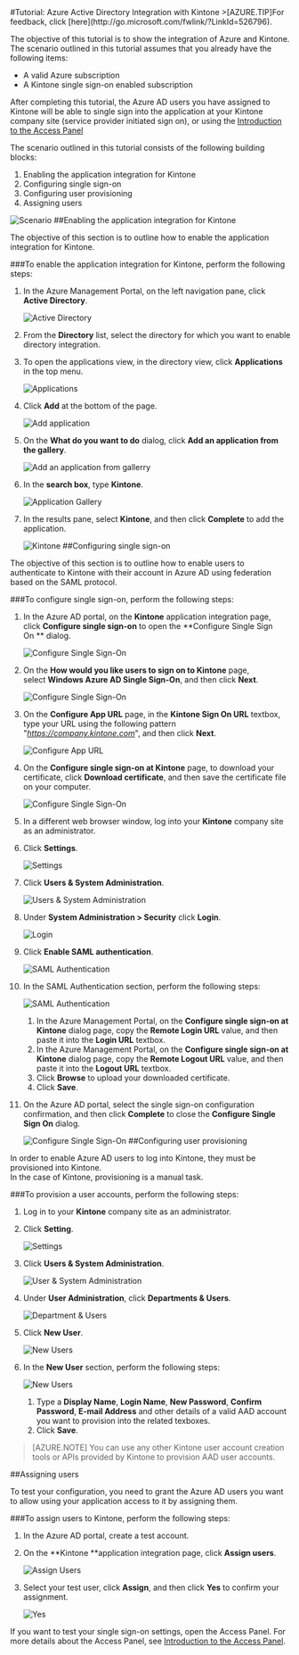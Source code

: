 <properties pageTitle="Tutorial: Azure Active Directory Integration with Kintone | Windows Azure" description="Learn how to use Kintone with Azure Active Directory to enable single sign-on, automated provisioning, and more!." services="active-directory" authors="MarkusVi"  documentationCenter="na" manager="stevenpo"/>
<tags ms.service="active-directory" ms.devlang="na" ms.topic="article" ms.tgt_pltfrm="na" ms.workload="identity" ms.date="08/01/2015" ms.author="markvi" />
#Tutorial: Azure Active Directory Integration with Kintone
<!-- deleted by customization
>[AZURE.TIP]For feedback, click [here](https://social.msdn.microsoft.com/Forums/azure/zh-cn/3aadcefe-8c5a-42f2-b3b7-f59f267ef86d/tutorial-azure-ad-integration-with-kintone?forum=WindowsAzureAD).
-->
<!-- keep by customization: begin -->
>[AZURE.TIP]For feedback, click [here](http://go.microsoft.com/fwlink/?LinkId=526796).
<!-- keep by customization: end -->
  
The objective of this tutorial is to show the integration of Azure and Kintone.  
The scenario outlined in this tutorial assumes that you already have the following items:

-   A valid Azure subscription
-   A Kintone single sign-on enabled subscription
  
After completing this tutorial, the Azure AD users you have assigned to Kintone will be able to single sign into the application at your Kintone company site (service provider initiated sign on), or using the [Introduction to the Access Panel](https://msdn.microsoft.com/zh-cn/library/dn308586)
  
The scenario outlined in this tutorial consists of the following building blocks:

1.  Enabling the application integration for Kintone
2.  Configuring single sign-on
3.  Configuring user provisioning
4.  Assigning users

![Scenario](./media/active-directory-saas-kintone-tutorial/IC785859.png "Scenario")
##Enabling the application integration for Kintone
  
The objective of this section is to outline how to enable the application integration for Kintone.

###To enable the application integration for Kintone, perform the following steps:

1.  In the Azure Management Portal, on the left navigation pane, click **Active Directory**.

    ![Active Directory](./media/active-directory-saas-kintone-tutorial/IC700993.png "Active Directory")

2.  From the **Directory** list, select the directory for which you want to enable directory integration.

3.  To open the applications view, in the directory view, click **Applications** in the top menu.

    ![Applications](./media/active-directory-saas-kintone-tutorial/IC700994.png "Applications")

4.  Click **Add** at the bottom of the page.

    ![Add application](./media/active-directory-saas-kintone-tutorial/IC749321.png "Add application")

5.  On the **What do you want to do** dialog, click **Add an application from the gallery**.

    ![Add an application from gallerry](./media/active-directory-saas-kintone-tutorial/IC749322.png "Add an application from gallerry")

6.  In the **search box**, type **Kintone**.

    ![Application Gallery](./media/active-directory-saas-kintone-tutorial/IC785867.png "Application Gallery")

7.  In the results pane, select **Kintone**, and then click **Complete** to add the application.

    ![Kintone](./media/active-directory-saas-kintone-tutorial/IC785871.png "Kintone")
##Configuring single sign-on
  
The objective of this section is to outline how to enable users to authenticate to Kintone with their account in Azure AD using federation based on the SAML protocol.

###To configure single sign-on, perform the following steps:

1.  In the Azure AD portal, on the **Kintone** application integration page, click **Configure single sign-on** to open the **Configure Single Sign On ** dialog.

    ![Configure Single Sign-On](./media/active-directory-saas-kintone-tutorial/IC785872.png "Configure Single Sign-On")

2.  On the **How would you like users to sign on to Kintone** page, select **Windows Azure AD Single Sign-On**, and then click **Next**.

    ![Configure Single Sign-On](./media/active-directory-saas-kintone-tutorial/IC785873.png "Configure Single Sign-On")

3.  On the **Configure App URL** page, in the **Kintone Sign On URL** textbox, type your URL using the following pattern "*https://company.kintone.com*", and then click **Next**.

    ![Configure App URL](./media/active-directory-saas-kintone-tutorial/IC785875.png "Configure App URL")

4.  On the **Configure single sign-on at Kintone** page, to download your certificate, click **Download certificate**, and then save the certificate file on your computer.

    ![Configure Single Sign-On](./media/active-directory-saas-kintone-tutorial/IC785878.png "Configure Single Sign-On")

5.  In a different web browser window, log into your **Kintone** company site as an administrator.

6.  Click **Settings**.

    ![Settings](./media/active-directory-saas-kintone-tutorial/IC785879.png "Settings")

7.  Click **Users & System Administration**.

    ![Users & System Administration](./media/active-directory-saas-kintone-tutorial/IC785880.png "Users & System Administration")

8.  Under **System Administration \> Security** click **Login**.

    ![Login](./media/active-directory-saas-kintone-tutorial/IC785881.png "Login")

9.  Click **Enable SAML authentication**.

    ![SAML Authentication](./media/active-directory-saas-kintone-tutorial/IC785882.png "SAML Authentication")

10. In the SAML Authentication section, perform the following steps:

    ![SAML Authentication](./media/active-directory-saas-kintone-tutorial/IC785883.png "SAML Authentication")

    1.  In the Azure Management Portal, on the **Configure single sign-on at Kintone** dialog page, copy the **Remote Login URL** value, and then paste it into the **Login URL** textbox.
    2.  In the Azure Management Portal, on the **Configure single sign-on at Kintone** dialog page, copy the **Remote Logout URL** value, and then paste it into the **Logout URL** textbox.
    3.  Click **Browse** to upload your downloaded certificate.
    4.  Click **Save**.

11. On the Azure AD portal, select the single sign-on configuration confirmation, and then click **Complete** to close the **Configure Single Sign On** dialog.

    ![Configure Single Sign-On](./media/active-directory-saas-kintone-tutorial/IC785884.png "Configure Single Sign-On")
##Configuring user provisioning
  
In order to enable Azure AD users to log into Kintone, they must be provisioned into Kintone.  
In the case of Kintone, provisioning is a manual task.

###To provision a user accounts, perform the following steps:

1.  Log in to your **Kintone** company site as an administrator.

2.  Click **Setting**.

    ![Settings](./media/active-directory-saas-kintone-tutorial/IC785879.png "Settings")

3.  Click **Users & System Administration**.

    ![User & System Administration](./media/active-directory-saas-kintone-tutorial/IC785880.png "User & System Administration")

4.  Under **User Administration**, click **Departments & Users**.

    ![Department & Users](./media/active-directory-saas-kintone-tutorial/IC785888.png "Department & Users")

5.  Click **New User**.

    ![New Users](./media/active-directory-saas-kintone-tutorial/IC785889.png "New Users")

6.  In the **New User** section, perform the following steps:

    ![New Users](./media/active-directory-saas-kintone-tutorial/IC785890.png "New Users")

    1.  Type a **Display Name**, **Login Name**, **New Password**, **Confirm Password**, **E-mail Address** and other details of a valid AAD account you want to provision into the related texboxes.
    2.  Click **Save**.

>[AZURE.NOTE] You can use any other Kintone user account creation tools or APIs provided by Kintone to provision AAD user accounts.

##Assigning users
  
To test your configuration, you need to grant the Azure AD users you want to allow using your application access to it by assigning them.

###To assign users to Kintone, perform the following steps:

1.  In the Azure AD portal, create a test account.

2.  On the **Kintone **application integration page, click **Assign users**.

    ![Assign Users](./media/active-directory-saas-kintone-tutorial/IC785891.png "Assign Users")

3.  Select your test user, click **Assign**, and then click **Yes** to confirm your assignment.

    ![Yes](./media/active-directory-saas-kintone-tutorial/IC767830.png "Yes")
  
If you want to test your single sign-on settings, open the Access Panel. For more details about the Access Panel, see [Introduction to the Access Panel](https://msdn.microsoft.com/zh-cn/library/dn308586).